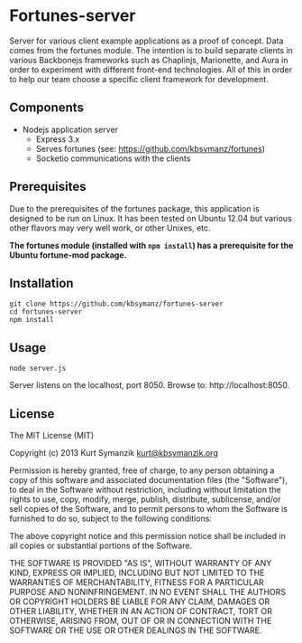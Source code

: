 # Fortunes-server

Server for various client example applications as a proof of concept. Data comes from the fortunes module. The intention is to build separate clients in various Backbonejs frameworks such as Chaplinjs, Marionette, and Aura in order to experiment with different front-end technologies. All of this in order to help our team choose a specific client framework for development.

## Components

- Nodejs application server
    - Express 3.x
    - Serves fortunes (see: https://github.com/kbsymanz/fortunes)
    - Socketio communications with the clients

## Prerequisites

Due to the prerequisites of the fortunes package, this application is designed to be run on Linux. It has been tested on Ubuntu 12.04 but various other flavors may very well work, or other Unixes, etc.

__The fortunes module (installed with ```npm install```) has a prerequisite for the Ubuntu fortune-mod package.__

## Installation

    git clone https://github.com/kbsymanz/fortunes-server
    cd fortunes-server
    npm install

## Usage

    node server.js

Server listens on the localhost, port 8050. Browse to: http://localhost:8050.

## License

The MIT License (MIT)

Copyright (c) 2013 Kurt Symanzik <kurt@kbsymanzik.org>

Permission is hereby granted, free of charge, to any person obtaining a copy
of this software and associated documentation files (the "Software"), to deal
in the Software without restriction, including without limitation the rights
to use, copy, modify, merge, publish, distribute, sublicense, and/or sell
copies of the Software, and to permit persons to whom the Software is
furnished to do so, subject to the following conditions:

The above copyright notice and this permission notice shall be included in
all copies or substantial portions of the Software.

THE SOFTWARE IS PROVIDED "AS IS", WITHOUT WARRANTY OF ANY KIND, EXPRESS OR
IMPLIED, INCLUDING BUT NOT LIMITED TO THE WARRANTIES OF MERCHANTABILITY,
FITNESS FOR A PARTICULAR PURPOSE AND NONINFRINGEMENT. IN NO EVENT SHALL THE
AUTHORS OR COPYRIGHT HOLDERS BE LIABLE FOR ANY CLAIM, DAMAGES OR OTHER
LIABILITY, WHETHER IN AN ACTION OF CONTRACT, TORT OR OTHERWISE, ARISING FROM,
OUT OF OR IN CONNECTION WITH THE SOFTWARE OR THE USE OR OTHER DEALINGS IN
THE SOFTWARE.


